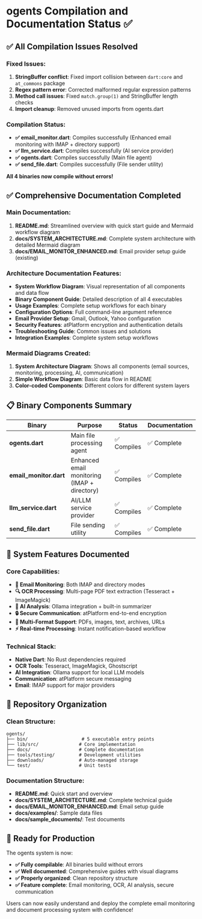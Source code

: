 # ogents Compilation and Documentation Status ✅

## ✅ **All Compilation Issues Resolved**

### Fixed Issues:
1. **StringBuffer conflict**: Fixed import collision between `dart:core` and `at_commons` package
2. **Regex pattern error**: Corrected malformed regular expression patterns
3. **Method call issues**: Fixed `match.group(1)` and StringBuffer length checks
4. **Import cleanup**: Removed unused imports from ogents.dart

### Compilation Status:
- **✅ email_monitor.dart**: Compiles successfully (Enhanced email monitoring with IMAP + directory support)
- **✅ llm_service.dart**: Compiles successfully (AI service provider)
- **✅ ogents.dart**: Compiles successfully (Main file agent)
- **✅ send_file.dart**: Compiles successfully (File sender utility)

**All 4 binaries now compile without errors!**

## ✅ **Comprehensive Documentation Completed**

### Main Documentation:
1. **README.md**: Streamlined overview with quick start guide and Mermaid workflow diagram
2. **docs/SYSTEM_ARCHITECTURE.md**: Complete system architecture with detailed Mermaid diagram
3. **docs/EMAIL_MONITOR_ENHANCED.md**: Email provider setup guide (existing)

### Architecture Documentation Features:
- **System Workflow Diagram**: Visual representation of all components and data flow
- **Binary Component Guide**: Detailed description of all 4 executables
- **Usage Examples**: Complete setup workflows for each binary
- **Configuration Options**: Full command-line argument reference
- **Email Provider Setup**: Gmail, Outlook, Yahoo configuration
- **Security Features**: atPlatform encryption and authentication details
- **Troubleshooting Guide**: Common issues and solutions
- **Integration Examples**: Complete system setup workflows

### Mermaid Diagrams Created:
1. **System Architecture Diagram**: Shows all components (email sources, monitoring, processing, AI, communication)
2. **Simple Workflow Diagram**: Basic data flow in README
3. **Color-coded Components**: Different colors for different system layers

## 📋 **Binary Components Summary**

| Binary | Purpose | Status | Documentation |
|--------|---------|---------|---------------|
| **ogents.dart** | Main file processing agent | ✅ Compiles | ✅ Complete |
| **email_monitor.dart** | Enhanced email monitoring (IMAP + directory) | ✅ Compiles | ✅ Complete |
| **llm_service.dart** | AI/LLM service provider | ✅ Compiles | ✅ Complete |
| **send_file.dart** | File sending utility | ✅ Compiles | ✅ Complete |

## 🎯 **System Features Documented**

### Core Capabilities:
- **📧 Email Monitoring**: Both IMAP and directory modes
- **🔍 OCR Processing**: Multi-page PDF text extraction (Tesseract + ImageMagick)
- **🧠 AI Analysis**: Ollama integration + built-in summarizer
- **🔒 Secure Communication**: atPlatform end-to-end encryption
- **📁 Multi-Format Support**: PDFs, images, text, archives, URLs
- **⚡ Real-time Processing**: Instant notification-based workflow

### Technical Stack:
- **Native Dart**: No Rust dependencies required
- **OCR Tools**: Tesseract, ImageMagick, Ghostscript
- **AI Integration**: Ollama support for local LLM models
- **Communication**: atPlatform secure messaging
- **Email**: IMAP support for major providers

## 🔧 **Repository Organization**

### Clean Structure:
```
ogents/
├── bin/                    # 5 executable entry points
├── lib/src/               # Core implementation
├── docs/                  # Complete documentation
├── tools/testing/         # Development utilities
├── downloads/             # Auto-managed storage
└── test/                  # Unit tests
```

### Documentation Structure:
- **README.md**: Quick start and overview
- **docs/SYSTEM_ARCHITECTURE.md**: Complete technical guide
- **docs/EMAIL_MONITOR_ENHANCED.md**: Email setup guide
- **docs/examples/**: Sample data files
- **docs/sample_documents/**: Test documents

## 🚀 **Ready for Production**

The ogents system is now:
- **✅ Fully compilable**: All binaries build without errors
- **✅ Well documented**: Comprehensive guides with visual diagrams
- **✅ Properly organized**: Clean repository structure
- **✅ Feature complete**: Email monitoring, OCR, AI analysis, secure communication

Users can now easily understand and deploy the complete email monitoring and document processing system with confidence!
